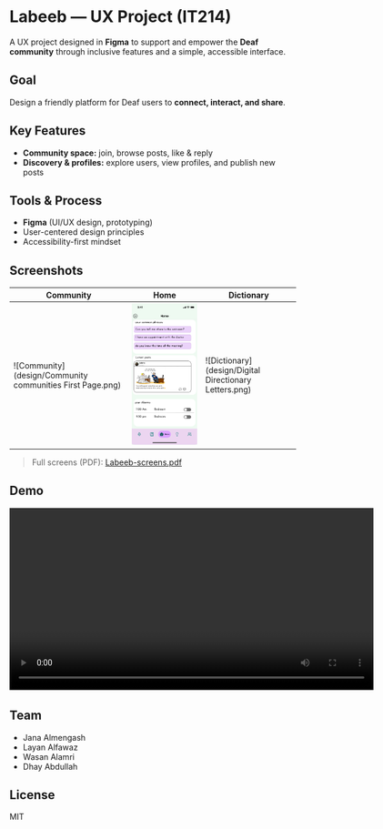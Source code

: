 # Labeeb — UX Project (IT214)
A UX project designed in **Figma** to support and empower the **Deaf community** through inclusive features and a simple, accessible interface.

##  Goal
Design a friendly platform for Deaf users to **connect, interact, and share**.

##  Key Features
- **Community space:** join, browse posts, like & reply  
- **Discovery & profiles:** explore users, view profiles, and publish new posts

##  Tools & Process
- **Figma** (UI/UX design, prototyping)
- User-centered design principles
- Accessibility-first mindset

##  Screenshots
| Community | Home | Dictionary |
|---|---|---|
| ![Community](design/Community communities First Page.png) | ![Home](design/Home.png) | ![Dictionary](design/Digital Directionary Letters.png) |

> Full screens (PDF): [Labeeb-screens.pdf](design/Untitled.pdf)

##  Demo
<!-- سيظهر مشغل فيديو مباشر لو كان mp4 مرفوع وحجمه مناسب -->
<video src="video/Screen Recording 2025-09-24 at 16.13.56-2.mp4" controls width="640"></video>



##  Team
- Jana Almengash  
- Layan Alfawaz  
- Wasan Alamri  
- Dhay Abdullah

##  License
MIT
